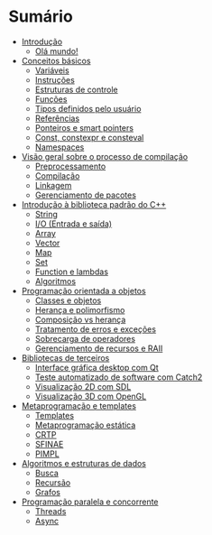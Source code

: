 # Sumário

- [Introdução](introducao.md)
    - [Olá mundo!](cap1/ola_mundo.md)
- [Conceitos básicos](cap2/introducao.md)
    - [Variáveis](cap2/variaveis.md)
    - [Instruções](cap2/instrucoes.md)
    - [Estruturas de controle](cap2/estruturas_de_controle.md)
    - [Funções](cap2/funcoes.md)
    - [Tipos definidos pelo usuário](cap2/structs.md)
    - [Referências](cap2/referencias.md)
    - [Ponteiros e smart pointers](cap2/ponteiros.md)
    - [Const, constexpr e consteval](cap2/const.md)
    - [Namespaces](cap2/namespaces.md)
- [Visão geral sobre o processo de compilação](cap3/introducao.md)
    - [Preprocessamento](cap3/preprocessamento.md)
    - [Compilação](cap3/compilacao.md)
    - [Linkagem](cap3/linkagem.md)
    - [Gerenciamento de pacotes](cap3/pacotes.md)
- [Introdução à biblioteca padrão do C++](cap4/introducao.md)
    - [String](cap4/string.md)
    - [I/O (Entrada e saída)](cap4/io.md)
    - [Array](cap4/array.md)
    - [Vector](cap4/vector.md)
    - [Map](cap4/map.md)
    - [Set](cap4/set.md)
    - [Function e lambdas](cap4/functions.md)
    - [Algoritmos](cap4/algoritmos.md)
- [Programação orientada a objetos](cap5/introducao.md)
    - [Classes e objetos](cap5/classes_e_objetos.md)
    - [Herança e polimorfismo]()
    - [Composição vs herança]()
    - [Tratamento de erros e exceções]()
    - [Sobrecarga de operadores]()
    - [Gerenciamento de recursos e RAII]()
- [Bibliotecas de terceiros]()
    - [Interface gráfica desktop com Qt]()
    - [Teste automatizado de software com Catch2]()
    - [Visualização 2D com SDL]()
    - [Visualização 3D com OpenGL]()
- [Metaprogramação e templates]()
    - [Templates]()
    - [Metaprogramação estática]()
    - [CRTP]()
    - [SFINAE]()
    - [PIMPL]()
- [Algoritmos e estruturas de dados]()
    - [Busca]()
    - [Recursão]()
    - [Grafos]()
- [Programação paralela e concorrente]()
    - [Threads]()
    - [Async]()
